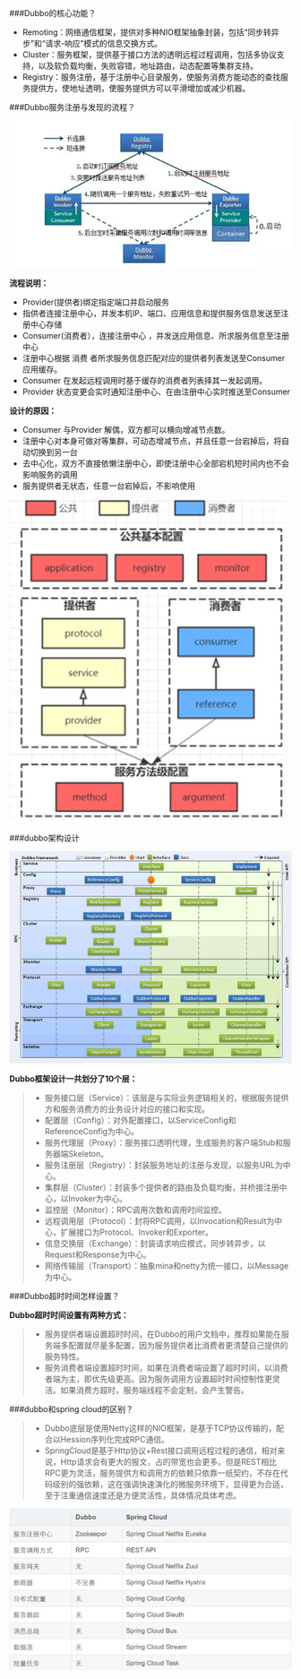 ###Dubbo的核心功能？

- Remoting：网络通信框架，提供对多种NIO框架抽象封装，包括“同步转异步”和“请求-响应”模式的信息交换方式。
- Cluster：服务框架，提供基于接口方法的透明远程过程调用，包括多协议支持，以及软负载均衡，失败容错，地址路由，动态配置等集群支持。
- Registry：服务注册，基于注册中心目录服务，使服务消费方能动态的查找服务提供方，使地址透明，使服务提供方可以平滑增加或减少机器。

###Dubbo服务注册与发现的流程？

![注册发现流程](static/registry.jpg)

**流程说明：**

- Provider(提供者)绑定指定端口并启动服务
- 指供者连接注册中心，并发本机IP、端口、应用信息和提供服务信息发送至注册中心存储
- Consumer(消费者），连接注册中心 ，并发送应用信息、所求服务信息至注册中心
- 注册中心根据 消费 者所求服务信息匹配对应的提供者列表发送至Consumer 应用缓存。
- Consumer 在发起远程调用时基于缓存的消费者列表择其一发起调用。
- Provider 状态变更会实时通知注册中心、在由注册中心实时推送至Consumer

**设计的原因：**

- Consumer 与Provider 解偶，双方都可以横向增减节点数。
- 注册中心对本身可做对等集群，可动态增减节点，并且任意一台宕掉后，将自动切换到另一台
- 去中心化，双方不直接依懒注册中心，即使注册中心全部宕机短时间内也不会影响服务的调用
- 服务提供者无状态，任意一台宕掉后，不影响使用

![设计图](static/design.jpg)

###dubbo架构设计

![架构设计](static/skeleton.jpg)

**Dubbo框架设计一共划分了10个层：**

>- 服务接口层（Service）：该层是与实际业务逻辑相关的，根据服务提供方和服务消费方的业务设计对应的接口和实现。
>- 配置层（Config）：对外配置接口，以ServiceConfig和ReferenceConfig为中心。
>- 服务代理层（Proxy）：服务接口透明代理，生成服务的客户端Stub和服务器端Skeleton。
>- 服务注册层（Registry）：封装服务地址的注册与发现，以服务URL为中心。
>- 集群层（Cluster）：封装多个提供者的路由及负载均衡，并桥接注册中心，以Invoker为中心。
>- 监控层（Monitor）：RPC调用次数和调用时间监控。
>- 远程调用层（Protocol）：封将RPC调用，以Invocation和Result为中心，扩展接口为Protocol、Invoker和Exporter。
>- 信息交换层（Exchange）：封装请求响应模式，同步转异步，以Request和Response为中心。
>- 网络传输层（Transport）：抽象mina和netty为统一接口，以Message为中心。

###Dubbo超时时间怎样设置？

**Dubbo超时时间设置有两种方式：**

>- 服务提供者端设置超时时间，在Dubbo的用户文档中，推荐如果能在服务端多配置就尽量多配置，因为服务提供者比消费者更清楚自己提供的服务特性。
>-  服务消费者端设置超时时间，如果在消费者端设置了超时时间，以消费者端为主，即优先级更高。因为服务调用方设置超时时间控制性更灵活。如果消费方超时，服务端线程不会定制，会产生警告。

###dubbo和spring cloud的区别？

>- Dubbo底层是使用Netty这样的NIO框架，是基于TCP协议传输的，配合以Hession序列化完成RPC通信。
>- SpringCloud是基于Http协议+Rest接口调用远程过程的通信，相对来说，Http请求会有更大的报文，占的带宽也会更多。但是REST相比RPC更为灵活，服务提供方和调用方的依赖只依靠一纸契约，不存在代码级别的强依赖，这在强调快速演化的微服务环境下，显得更为合适，至于注重通信速度还是方便灵活性，具体情况具体考虑。

![区别](static/springcloud-dubbo-difference.jpg)
